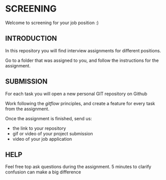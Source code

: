 # SCREENING

Welcome to screening for your job position :)

## INTRODUCTION

In this repository you will find interview assignments for different positions.

Go to a folder that was assigned to you, and follow the instructions for the assignment.

## SUBMISSION

For each task you will open a new personal GIT repository on Github


Work following the *gitflow* principles, and create a feature for every task from the assignment.


Once the assignment is finished, send us:
* the link to your repository
* gif or video of your project submission
* video of your job application


## HELP

Feel free top ask questions during the assignment. 5 minutes to clarify confusion can make a big difference

